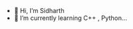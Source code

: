 - 👋 Hi, I’m Sidharth
- 🌱 I’m currently learning C++ , Python...


<!---
SidharthBatman/SidharthBatman is a ✨ special ✨ repository because its `README.md` (this file) appears on your GitHub profile.
You can click the Preview link to take a look at your changes.
--->
